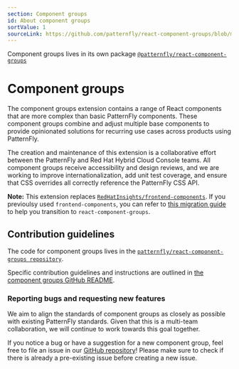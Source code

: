```yaml
---
section: Component groups
id: About component groups
sortValue: 1
sourceLink: https://github.com/patternfly/react-component-groups/blob/main/packages/module/patternfly-docs/content/extensions/component-groups/about-component-groups.md
--- 
```


Component groups lives in its own package [`@patternfly/react-component-groups`](https://www.npmjs.com/package/@patternfly/react-component-groups) 

# Component groups

The component groups extension contains a range of React components that are more complex than basic PatternFly components. These component groups combine and adjust multiple base components to provide opinionated solutions for recurring use cases across products using PatternFly. 

The creation and maintenance of this extension is a collaborative effort between the PatternFly and Red Hat Hybrid Cloud Console teams. All component groups receive accessibility and design reviews, and we are working to improve internationalization, add unit test coverage, and ensure that CSS overrides all correctly reference the PatternFly CSS API.

**Note:** This extension replaces [`RedHatInsights/frontend-components`](https://github.com/RedHatInsights/frontend-components). If you previoulsy used `frontend-components`, you can refer to [this migration guide](https://github.com/patternfly/react-component-groups/blob/main/migration.md) to help you transition to `react-component-groups`.

## Contribution guidelines

The code for component groups lives in the [`patternfly/react-component-groups repository`](https://github.com/patternfly/react-component-groups).

Specific contribution guidelines and instructions are outlined in [the component groups GitHub README](https://github.com/patternfly/react-component-groups#readme).

### Reporting bugs and requesting new features

We aim to align the standards of component groups as closely as possible with existing PatternFly standards. Given that this is a multi-team collaboration, we will continue to work towards this goal together.

If you notice a bug or have a suggestion for a new component group, feel free to file an issue in our [GitHub repository](https://github.com/patternfly/react-component-groups/issues)! Please make sure to check if there is already a pre-existing issue before creating a new issue. 
